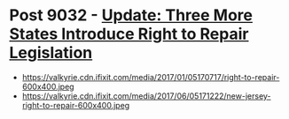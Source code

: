 # Post 9032 - [Update: Three More States Introduce Right to Repair Legislation](https://www.ifixit.com/News/9032/update-three-more-states-introduce-right-to-repair-legislation)

- https://valkyrie.cdn.ifixit.com/media/2017/01/05170717/right-to-repair-600x400.jpeg
- https://valkyrie.cdn.ifixit.com/media/2017/06/05171222/new-jersey-right-to-repair-600x400.jpeg
